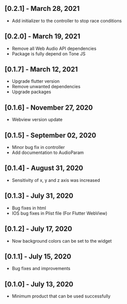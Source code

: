 ## [0.2.1] - March 28, 2021

* Add initializer to the controller to stop race conditions

## [0.2.0] - March 19, 2021

* Remove all Web Audio API dependencies
* Package is fully depend on Tone JS

## [0.1.7] - March 12, 2021

* Upgrade flutter version
* Remove unwanted dependencies
* Upgrade packages

## [0.1.6] - November 27, 2020

* Webview version update

## [0.1.5] - September 02, 2020

* Minor bug fix in controller
* Add documentation to AudioParam

## [0.1.4] - August 31, 2020

* Sensitivity of x, y and z axis was increased

## [0.1.3] - July 31, 2020

* Bug fixes in html
* IOS bug fixes in Plist file (For Flutter WebView)

## [0.1.2] - July 17, 2020

* Now background colors can be set to the widget

## [0.1.1] - July 15, 2020

* Bug fixes and improvements

## [0.1.0] - July 13, 2020

* Minimum product that can be used successfully

